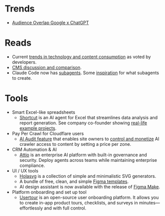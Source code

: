 # Trends
* [Audience Overlap Google x ChatGPT](https://x.com/Similarweb/status/1940712318989750768)
# Reads
* Current [trends in technology and content consumption](https://2025.stateofdevs.com/en-US/technology/) as voted by developers.
* [CMS discussion and comparison](https://dev.to/wimadev/i-tried-5-content-management-systems-which-one-is-the-best-l28).
* Claude Code now has [subagents](https://docs.anthropic.com/en/docs/claude-code/sub-agents). Some [inspiration](https://x.com/msg/status/1949659049513152657) for what subagents to create.
# Tools
* Smart Excel-like spreadsheets
	* [Shortcut](https://www.tryshortcut.ai/) is an AI agent for Excel that streamlines data analysis and report generation. See company co-founder showing [real-life example projects](https://x.com/nicochristie/status/1949862432077484396).
* Pay Per Crawl for Cloudflare users
	* [AI Audit feature](https://www.cloudflare.com/paypercrawl-signup/) that enables site owners to [control and monetize](https://developers.cloudflare.com/ai-audit/features/pay-per-crawl/what-is-pay-per-crawl/) AI crawler access to content by setting a price per zone.
* CRM Automation & AI
	* [Attio]( https://attio.com/) is an enterprise AI platform with built-in governance and security. Deploy agents across teams while maintaining enterprise compliance.
* UI / UX tools
	* [Holasvg](https://holasvg.com/) is a collection of simple and minimalistic SVG generators.
	* A bundle of free, clean, and simple [Figma templates](https://www.saasdesign.io/free-figma-templates).
	* AI design assistant is now available with the release of [Figma Make](https://www.figma.com/make/).
* Platform onboarding and set up tool
	* [Usertour](https://github.com/usertour/usertour/) is an open-source user onboarding platform. It allows you to create in-app product tours, checklists, and surveys in minutes—effortlessly and with full control.